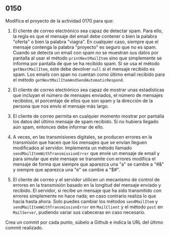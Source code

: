 ## 0150

Modifica el proyecto de la actividad 0170 para que:

1. El cliente de correo electrónico sea capaz de detectar spam. Para ello, la regla es que el mensaje del email debe contener o bien la palabra "oferta" o bien la palabra "viagra". En cualquier caso, siempre que el mensaje contenga la palabra "proyecto" es seguro que no es spam. Cuando se detecta un email con spam no se muestran sus datos por pantalla al usar el método `printNextMailItem` sino que simplemente se informa por pantalla de que se ha recibido spam. Si se usa el método `getNextMailItem`, este debe devolver `null` si el mensaje recibido es spam. Los emails con span no cuentan como último email recibido para el método `getNextMailItemAndSendAutomaticRespond`.

2. El cliente de correo electrónico sea capaz de mostrar unas estadísticas que incluyan el número de mensajes enviados, el número de mensajes recibidos, el porcentaje de ellos que son spam y la dirección de la persona que nos envío el mensaje más largo.

3. El cliente de correo permita en cualquier momento mostrar por pantalla los datos del último mensaje de spam recibido. Si no hubiera llegado aún spam, entonces debe informar de ello.

4. A veces, en las transmisiones digitales, se producen errores en la transmisión que hacen que los mensajes que se envían lleguen modificados al servidor. Implementa un método llamado `sendMailItemWithTransmissionError` que envíe un mensaje de email y para simular que este mensaje se transmite con errores modifica el mensaje de forma que siempre que aparezca una "a" se cambie a "#&" y siempre que aparezca una "e" se cambie a "$#".

5. El cliente de correo y el servidor utilicen un mecanismo de control de errores en la transmisión basado en la longitud del mensaje enviado y recibido. El servidor, si recibe un mensaje que ha sido transmitido con errores simplemente no hace nada; en caso contrario realiza lo que hacía hasta ahora. Solo puedes cambiar los métodos `sendMailItem` y `sendMailItemWithTransmissionError` en `MailClient` y el método `post` en `MailServer`, pudiendo variar sus cabeceras en caso necesario.

Crea un commit por cada punto, súbelo a Github e indica la URL del último commit realizado.

